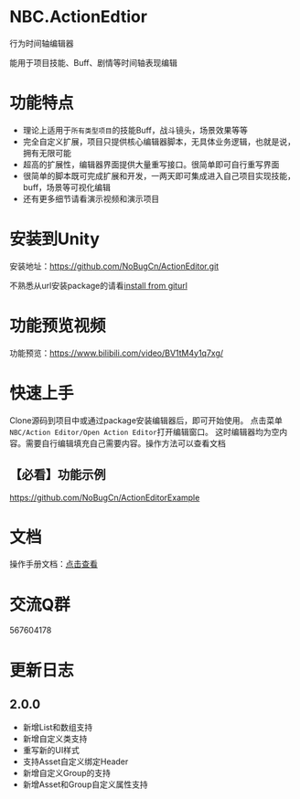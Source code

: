 ﻿# NBC.ActionEdtior
行为时间轴编辑器

能用于项目技能、Buff、剧情等时间轴表现编辑

# 功能特点
- 理论上适用于`所有类型项目`的技能Buff，战斗镜头，场景效果等等
- 完全自定义扩展，项目只提供核心编辑器脚本，无具体业务逻辑，也就是说，拥有无限可能
- 超高的扩展性，编辑器界面提供大量重写接口。很简单即可自行重写界面
- 很简单的脚本既可完成扩展和开发，一两天即可集成进入自己项目实现技能，buff，场景等可视化编辑
- 还有更多细节请看演示视频和演示项目


# 安装到Unity
安装地址：https://github.com/NoBugCn/ActionEditor.git

不熟悉从url安装package的请看[install from giturl](https://docs.unity3d.com/Manual/upm-ui-giturl.html)

# 功能预览视频
功能预览：https://www.bilibili.com/video/BV1tM4y1q7xg/

# 快速上手
Clone源码到项目中或通过package安装编辑器后，即可开始使用。
点击菜单`NBC/Action Editor/Open Action Editor`打开编辑窗口。
这时编辑器均为空内容。需要自行编辑填充自己需要内容。操作方法可以查看文档

## 【必看】功能示例
https://github.com/NoBugCn/ActionEditorExample

# 文档
操作手册文档：[点击查看](https://nobug.cn/book/414447506088261)

# 交流Q群
567604178

# 更新日志
## 2.0.0
 - 新增List和数组支持
 - 新增自定义类支持
 - 重写新的UI样式
 - 支持Asset自定义绑定Header
 - 新增自定义Group的支持
 - 新增Asset和Group自定义属性支持